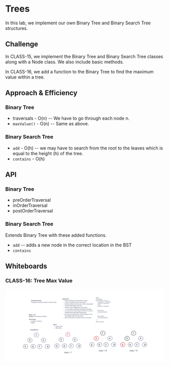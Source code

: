 # Trees

In this lab, we implement our own Binary Tree and Binary Search Tree structures.

## Challenge

In CLASS-15, we implement the Binary Tree and Binary Search Tree classes along with a Node class. We also include basic methods.

In CLASS-16, we add a function to the Binary Tree to find the maximum value within a tree.

## Approach & Efficiency

### Binary Tree

- traversals - O(n) -- We have to go through each node n.
- `maxValue()` - O(n) -- Same as above.

### Binary Search Tree

- `add` - O(h) -- we may have to search from the root to the leaves which is equal to the height (h) of the tree.
- `contains` - O(h)

## API

### Binary Tree

- preOrderTraversal
- inOrderTraversal
- postOrderTraversal

### Binary Search Tree

Extends Binary Tree with these added functions.

- `add` -- adds a new node in the correct location in the BST
- `contains`

## Whiteboards

### CLASS-16: Tree Max Value
![tree-max](./assets/tree-max.png)
